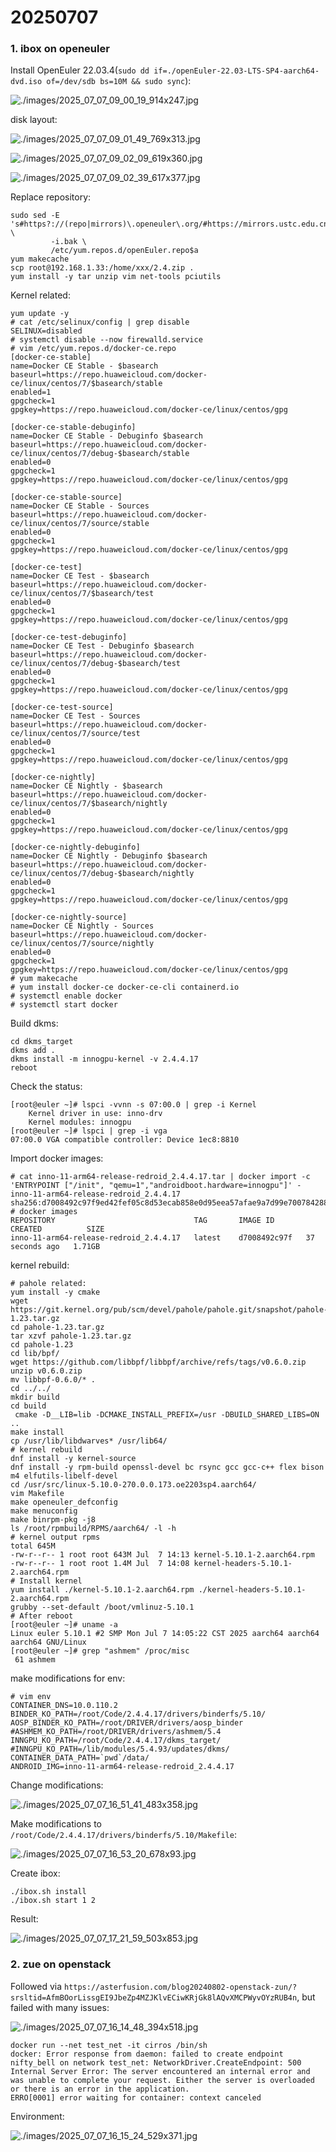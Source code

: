 # 20250707
### 1. ibox on openeuler
Install OpenEuler 22.03.4(`sudo dd if=./openEuler-22.03-LTS-SP4-aarch64-dvd.iso of=/dev/sdb bs=10M && sudo sync`):     

![./images/2025_07_07_09_00_19_914x247.jpg](./images/2025_07_07_09_00_19_914x247.jpg)

disk layout:    

![./images/2025_07_07_09_01_49_769x313.jpg](./images/2025_07_07_09_01_49_769x313.jpg)

![./images/2025_07_07_09_02_09_619x360.jpg](./images/2025_07_07_09_02_09_619x360.jpg)

![./images/2025_07_07_09_02_39_617x377.jpg](./images/2025_07_07_09_02_39_617x377.jpg)

Replace repository:     

```
sudo sed -E 's#https?://(repo|mirrors)\.openeuler\.org/#https://mirrors.ustc.edu.cn/openeuler/#g' \
         -i.bak \
         /etc/yum.repos.d/openEuler.repo$a
yum makecache
scp root@192.168.1.33:/home/xxx/2.4.zip .
yum install -y tar unzip vim net-tools pciutils
```
Kernel related:     

```
yum update -y
# cat /etc/selinux/config | grep disable
SELINUX=disabled
# systemctl disable --now firewalld.service
# vim /etc/yum.repos.d/docker-ce.repo
[docker-ce-stable]
name=Docker CE Stable - $basearch
baseurl=https://repo.huaweicloud.com/docker-ce/linux/centos/7/$basearch/stable
enabled=1
gpgcheck=1
gpgkey=https://repo.huaweicloud.com/docker-ce/linux/centos/gpg
 
[docker-ce-stable-debuginfo]
name=Docker CE Stable - Debuginfo $basearch
baseurl=https://repo.huaweicloud.com/docker-ce/linux/centos/7/debug-$basearch/stable
enabled=0
gpgcheck=1
gpgkey=https://repo.huaweicloud.com/docker-ce/linux/centos/gpg
 
[docker-ce-stable-source]
name=Docker CE Stable - Sources
baseurl=https://repo.huaweicloud.com/docker-ce/linux/centos/7/source/stable
enabled=0
gpgcheck=1
gpgkey=https://repo.huaweicloud.com/docker-ce/linux/centos/gpg
 
[docker-ce-test]
name=Docker CE Test - $basearch
baseurl=https://repo.huaweicloud.com/docker-ce/linux/centos/7/$basearch/test
enabled=0
gpgcheck=1
gpgkey=https://repo.huaweicloud.com/docker-ce/linux/centos/gpg
 
[docker-ce-test-debuginfo]
name=Docker CE Test - Debuginfo $basearch
baseurl=https://repo.huaweicloud.com/docker-ce/linux/centos/7/debug-$basearch/test
enabled=0
gpgcheck=1
gpgkey=https://repo.huaweicloud.com/docker-ce/linux/centos/gpg
 
[docker-ce-test-source]
name=Docker CE Test - Sources
baseurl=https://repo.huaweicloud.com/docker-ce/linux/centos/7/source/test
enabled=0
gpgcheck=1
gpgkey=https://repo.huaweicloud.com/docker-ce/linux/centos/gpg
 
[docker-ce-nightly]
name=Docker CE Nightly - $basearch
baseurl=https://repo.huaweicloud.com/docker-ce/linux/centos/7/$basearch/nightly
enabled=0
gpgcheck=1
gpgkey=https://repo.huaweicloud.com/docker-ce/linux/centos/gpg
 
[docker-ce-nightly-debuginfo]
name=Docker CE Nightly - Debuginfo $basearch
baseurl=https://repo.huaweicloud.com/docker-ce/linux/centos/7/debug-$basearch/nightly
enabled=0
gpgcheck=1
gpgkey=https://repo.huaweicloud.com/docker-ce/linux/centos/gpg
 
[docker-ce-nightly-source]
name=Docker CE Nightly - Sources
baseurl=https://repo.huaweicloud.com/docker-ce/linux/centos/7/source/nightly
enabled=0
gpgcheck=1
gpgkey=https://repo.huaweicloud.com/docker-ce/linux/centos/gpg
# yum makecache
# yum install docker-ce docker-ce-cli containerd.io
# systemctl enable docker
# systemctl start docker
```
Build dkms:      

```
cd dkms_target
dkms add .
dkms install -m innogpu-kernel -v 2.4.4.17
reboot
```
Check the status:     

```
[root@euler ~]# lspci -vvnn -s 07:00.0 | grep -i Kernel
	Kernel driver in use: inno-drv
	Kernel modules: innogpu
[root@euler ~]# lspci | grep -i vga
07:00.0 VGA compatible controller: Device 1ec8:8810
```
Import docker images:      

```
# cat inno-11-arm64-release-redroid_2.4.4.17.tar | docker import -c 'ENTRYPOINT ["/init", "qemu=1","androidboot.hardware=innogpu"]' - inno-11-arm64-release-redroid_2.4.4.17
sha256:d7008492c97f9ed42fef05c8d53ecab858e0d95eea57afae9a7d99e700784288
# docker images
REPOSITORY                               TAG       IMAGE ID       CREATED          SIZE
inno-11-arm64-release-redroid_2.4.4.17   latest    d7008492c97f   37 seconds ago   1.71GB
```
kernel rebuild:      

```
# pahole related: 
yum install -y cmake
wget https://git.kernel.org/pub/scm/devel/pahole/pahole.git/snapshot/pahole-1.23.tar.gz
cd pahole-1.23.tar.gz 
tar xzvf pahole-1.23.tar.gz 
cd pahole-1.23
cd lib/bpf/
wget https://github.com/libbpf/libbpf/archive/refs/tags/v0.6.0.zip
unzip v0.6.0.zip 
mv libbpf-0.6.0/* .
cd ../../
mkdir build
cd build
 cmake -D__LIB=lib -DCMAKE_INSTALL_PREFIX=/usr -DBUILD_SHARED_LIBS=ON ..
make install
cp /usr/lib/libdwarves* /usr/lib64/
# kernel rebuild
dnf install -y kernel-source
dnf install -y rpm-build openssl-devel bc rsync gcc gcc-c++ flex bison m4 elfutils-libelf-devel
cd /usr/src/linux-5.10.0-270.0.0.173.oe2203sp4.aarch64/
vim Makefile 
make openeuler_defconfig
make menuconfig
make binrpm-pkg -j8
ls /root/rpmbuild/RPMS/aarch64/ -l -h
# kernel output rpms
total 645M
-rw-r--r-- 1 root root 643M Jul  7 14:13 kernel-5.10.1-2.aarch64.rpm
-rw-r--r-- 1 root root 1.4M Jul  7 14:08 kernel-headers-5.10.1-2.aarch64.rpm
# Install kernel
yum install ./kernel-5.10.1-2.aarch64.rpm ./kernel-headers-5.10.1-2.aarch64.rpm
grubby --set-default /boot/vmlinuz-5.10.1 
# After reboot
[root@euler ~]# uname -a
Linux euler 5.10.1 #2 SMP Mon Jul 7 14:05:22 CST 2025 aarch64 aarch64 aarch64 GNU/Linux
[root@euler ~]# grep "ashmem" /proc/misc
 61 ashmem
```
make modifications for env:     

```
# vim env
CONTAINER_DNS=10.0.110.2
BINDER_KO_PATH=/root/Code/2.4.4.17/drivers/binderfs/5.10/
AOSP_BINDER_KO_PATH=/root/DRIVER/drivers/aosp_binder
#ASHMEM_KO_PATH=/root/DRIVER/drivers/ashmem/5.4
INNGPU_KO_PATH=/root/Code/2.4.4.17/dkms_target/
#INNGPU_KO_PATH=/lib/modules/5.4.93/updates/dkms/
CONTAINER_DATA_PATH=`pwd`/data/
ANDROID_IMG=inno-11-arm64-release-redroid_2.4.4.17
```
Change modifications:    

![./images/2025_07_07_16_51_41_483x358.jpg](./images/2025_07_07_16_51_41_483x358.jpg)

Make modifications to `/root/Code/2.4.4.17/drivers/binderfs/5.10/Makefile`:    

![./images/2025_07_07_16_53_20_678x93.jpg](./images/2025_07_07_16_53_20_678x93.jpg)   

Create ibox:     

```
./ibox.sh install
./ibox.sh start 1 2
```
Result:    

![./images/2025_07_07_17_21_59_503x853.jpg](./images/2025_07_07_17_21_59_503x853.jpg)

### 2. zue on openstack
Followed via `https://asterfusion.com/blog20240802-openstack-zun/?srsltid=AfmBOorLissgEI9JbeZp4MZJKlvECiwKRjGk8lAQvXMCPWyvOYzRUB4n`, but failed with many issues:      

![./images/2025_07_07_16_14_48_394x518.jpg](./images/2025_07_07_16_14_48_394x518.jpg)

```
docker run --net test_net -it cirros /bin/sh
docker: Error response from daemon: failed to create endpoint nifty_bell on network test_net: NetworkDriver.CreateEndpoint: 500 Internal Server Error: The server encountered an internal error and was unable to complete your request. Either the server is overloaded or there is an error in the application.
ERRO[0001] error waiting for container: context canceled 
```
Environment:      

![./images/2025_07_07_16_15_24_529x371.jpg](./images/2025_07_07_16_15_24_529x371.jpg)


